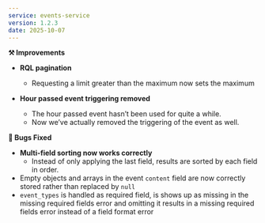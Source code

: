 ```yaml
---
service: events-service
version: 1.2.3
date: 2025-10-07
---
```


**⚒️ Improvements**

- **RQL pagination**
  - Requesting a limit greater than the maximum now sets the maximum

- **Hour passed event triggering removed**
  - The hour passed event hasn’t been used for quite a while.
  - Now we’ve actually removed the triggering of the event as well.


**🐞 Bugs Fixed**

- **Multi-field sorting now works correctly**
  - Instead of only applying the last field, results are sorted by each field in order.
- Empty objects and arrays in the event `content` field are now correctly stored rather than replaced by `null`
- `event_types` is handled as required field, is shows up as missing in the missing required fields error and omitting it results in a missing required fields error instead of a field format error

